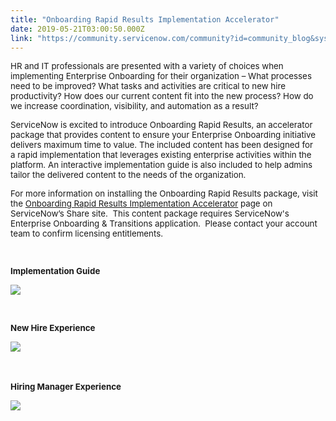 ```yaml
---
title: "Onboarding Rapid Results Implementation Accelerator"
date: 2019-05-21T03:00:50.000Z
link: "https://community.servicenow.com/community?id=community_blog&sys_id=34d8d4addbe1f344e0e80b55ca96196f"
---
```

<p><span style="font-size: 10pt;">HR and IT professionals are presented with a variety of choices when implementing Enterprise Onboarding for their organization – What processes need to be improved? What tasks and activities are critical to new hire productivity? How does our current content fit into the new process? How do we increase coordination, visibility, and automation as a result?</span></p>
<p><span style="font-size: 10pt;">ServiceNow is excited to introduce Onboarding Rapid Results, an accelerator package that provides content to ensure your Enterprise Onboarding initiative delivers maximum time to value. The included content has been designed for a rapid implementation that leverages existing enterprise activities within the platform. An interactive implementation guide is also included to help admins tailor the delivered content to the needs of the organization.</span></p>
<p><span style="font-size: 10pt;">For more information on installing the Onboarding Rapid Results package, visit the <a href="https://developer.servicenow.com/app.do#!/share/contents/8535483_onboarding_rapid_results3?t&#61;PRODUCT_DETAILS" target="_blank" rel="noopener noreferrer nofollow">Onboarding Rapid Results Implementation Accelerator</a> page on ServiceNow’s Share site.  This content package requires ServiceNow&#39;s Enterprise Onboarding &amp; Transitions application.  Please contact your account team to confirm licensing entitlements.</span></p>
<p><span style="font-size: 10pt;"> </span></p>
<p><span style="font-size: 10pt;"><strong>Implementation Guide</strong></span></p>
<p><img style="max-width: 100%; max-height: 480px;" src="https://community.servicenow.com/8c7a5825db65f344e0e80b55ca961942.iix" /></p>
<p> </p>
<p><span style="font-size: 10pt;"><strong>New Hire Experience</strong></span></p>
<p><img style="max-width: 100%; max-height: 480px;" src="https://community.servicenow.com/bd7a1c25db65f344e0e80b55ca961993.iix" /> </p>
<p style="text-align: left;"> </p>
<p style="text-align: left;"><strong><span style="font-size: 10pt;">Hiring Manager Experience</span></strong><span style="font-size: 10pt;"><a href="https://developer.servicenow.com/app.do#!/share/contents/8535483_onboarding_rapid_results3?t&#61;PRODUCT_DETAILS" target="_blank" rel="noopener noreferrer nofollow"><br /></a></span></p>
<p style="text-align: left;"><strong><img style="max-width: 100%; max-height: 480px;" src="https://community.servicenow.com/deba54e5db65f344e0e80b55ca961970.iix" /></strong></p>
<p> </p>